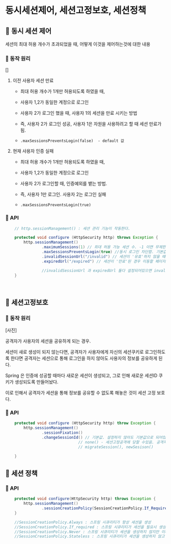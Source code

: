 # 동시세션제어, 세션고정보호, 세션정책

## 🔧 동시 세션 제어

세션의 최대 허용 개수가 초과되었을 때, 어떻게 이것을 제어하는것에 대한 내용

### 🔑 동작 원리

[]

1. 이전 사용자 세션 만료

    - 최대 허용 개수가 1개만 허용되도록 하였을 때, 

    - 사용자 1,2가 동일한 계정으로 로그인

    - 사용자 2가 로그인 했을 때, 사용자 1의 세션을 만료 시키는 방법

    - 즉, 사용자 2가 로그인 성공, 사용자 1은 자원을 사용하려고 할 때 세션 만료가됨.

    - `.maxSessionsPreventsLogin(false)  - default 값`

2. 현재 사용자 인증 실패

    - 최대 허용 개수가 1개만 허용되도록 하였을 때, 

    - 사용자 1,2가 동일한 계정으로 로그인

    - 사용자 2가 로그인할 때, 인증예외를 뱉는 방법.

    - 즉, 사용자 1만 로그인. 사용자 2는 로그인 실패 

    - `.maxSessionsPreventsLogin(true)`
 

### 🤖 API

```java
    // http.sessionManagement() : 세션 관리 기능이 작동한다.

    protected void configure (HttpSecurity http) throws Exception {
        http.sessionManagement()
                .maximumSessions(1) // 최대 허용 가능 세션 수. -1 이면 무제한 로그인 세션 허용
                .maxSessionsPreventsLogin(true) //동시 로그인 차단함. 기본값은 false 임. 즉, 기본값은 기존 세션을 만료시킨다는 것임.
                .invalidSessionUrl("/invalid") // 세션이 '유효'하지 않을 때 이동할 페이지
                .expiredUrl("/expired") // 세션이 '만료'된 경우 이동할 페이지

                //invalidSessionUrl 과 expiredUrl 둘다 설정되어있으면 invalidSessionUrl이 우선적으로 적용된다. 
    }
```

<br>

## 🔧 세션고정보호


### 🔑 동작 원리

[사진]

공격자가 사용자의 세션을 공유하게 되는 경우.

세션이 새로 생성이 되지 않는다면, 공격자가 사용자에게 자신의 세션쿠키로 로그인하도록 한다면
공격자는 세션으로 통해 로그인을 하지 않아도 사용자의 정보를 공유하게 된다.

Spring 은 인증에 성공할 때마다 새로운 세션이 생성되고, 그로 인해 새로운 세션ID 쿠키가 생성되도록 만들어놨다.

이로 인해서 공격자가 세션을 통해 정보를 공유할 수 없도록 해놓은 것이 세션 고정 보호다.

### 🤖 API

```java
    protected void configure (HttpSecurity http) throw Exception {
        http.sessionManagement()
                .sessionFixation()
                .changeSessionId() // 기본값. 설정하지 않아도 기본값으로 되어있다.
                                // none() - 세션고정공격에 당할 수있음. 공격자에게 속수무책
                                // migrateSession(), newSesison()

    }
```


## 🔧 세션 정책

### 🤖 API

```java
    protected void configure(HttpSecurity http) throws Exception {
        http.sessionManagement()
                .sessionCreationPolicy(SessionCreationPolicy.If_Required)
    }

    //SessionCreationPolicy.Always : 스프링 시큐리티가 항상 세션을 생성
    //SessionCreationPolicy.If_required : 스프링 시큐리티가 세션을 필요시 생성 (기본값)
    //SessionCreationPolicy.Never : 스프링 시큐리티가 세션을 생성하지 않지만 이미 세션이 존재하면 그 세션을 사용
    //SessionCreationPolicy.Stateless : 스프링 시큐리티가 세션을 생성하지 않고 이미 존재하는 세션이 있어도 사용하지 않음 (세션을 아예 사용하지 않는 인증정책을 사용할 때 사용 ex> JWT 를 사용할 때. )
```

